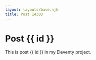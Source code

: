 ```yaml
---
layout: layouts/base.njk
title: Post 14303
---
```


# Post {{ id }}

This is post {{ id }} in my Eleventy project.
